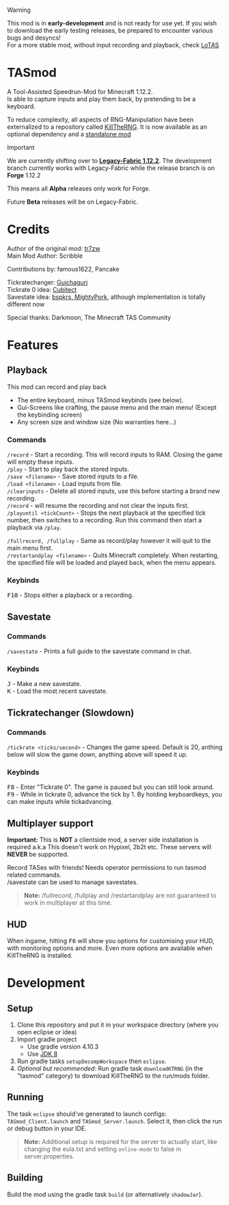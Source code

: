 > [!WARNING]
> This mod is in **early-development** and is not ready for use yet. If you wish to download the early testing releases, be prepared to encounter various bugs and desyncs!  
> For a more stable mod, without input recording and playback, check [LoTAS](https://github.com/MinecraftTAS/LoTAS)
# TASmod  
A Tool-Assisted Speedrun-Mod for Minecraft 1.12.2.  
Is able to capture inputs and play them back, by pretending to be a keyboard.

To reduce complexity, all aspects of RNG-Manipulation have been externalized to a repository called [KillTheRNG](https://github.com/MinecraftTAS/KillTheRNG). It is now available as an optional dependency and a [standalone mod](https://maven.mgnet.work/#/main/com/minecrafttas/killtherng-full)

> [!IMPORTANT]
> We are currently shifting over to **[Legacy-Fabric 1.12.2](https://legacyfabric.net/)**. The development branch currently works with Legacy-Fabric while the release branch is on **Forge** 1.12.2
>
> This means all **Alpha** releases only work for Forge.
>
> Future **Beta** releases will be on Legacy-Fabric.

# Credits  
Author of the original mod: [tr7zw](https://github.com/tr7zw/MC-TASmod)  
Main Mod Author: Scribble  
  
Contributions by: famous1622, Pancake  
  
Tickratechanger: [Guichaguri](https://github.com/Guichaguri/TickrateChanger)  
Tickrate 0 idea: [Cubitect](https://github.com/Cubitect/Cubitick)  
Savestate idea: [bspkrs, MightyPork](https://github.com/bspkrs-mods/WorldStateCheckpoints), although implementation is totally different now
  
Special thanks: Darkmoon, The Minecraft TAS Community  
# Features  
## Playback
This mod can record and play back
- The entire keyboard, minus TASmod keybinds (see below).
- Gui-Screens like crafting, the pause menu and the main menu! (Except the keybinding screen)
- Any screen size and window size (No warranties here...)

### Commands
`/record` - Start a recording. This will record inputs to RAM. Closing the game will empty these inputs.  
`/play` - Start to play back the stored inputs.  
`/save <filename>` - Save stored inputs to a file.  
`/load <filename>` - Load inputs from file.  
`/clearinputs` - Delete all stored inputs, use this before starting a brand new recording.  
`/record` - will resume the recording and not clear the inputs first.  
`/playuntil <tickCount>` - Stops the next playback at the specified tick number, then switches to a recording. Run this command then start a playback via `/play`.

`/fullrecord, /fullplay` - Same as record/play however it will quit to the main menu first.  
`/restartandplay <filename>` - Quits Minecraft completely. When restarting, the specified file will be loaded and played back, when the menu appears.
### Keybinds
<kbd>F10</kbd> - Stops either a playback or a recording.  

## Savestate
### Commands
`/savestate` - Prints a full guide to the savestate command in chat.
### Keybinds
<kbd>J</kbd> - Make a new savestate.  
<kbd>K</kbd> - Load the most recent savestate.

## Tickratechanger (Slowdown)
### Commands
`/tickrate <ticks/second>` - Changes the game speed. Default is 20, anthing below will slow the game down, anything above will speed it up.
### Keybinds
<kbd>F8</kbd> - Enter "Tickrate 0". The game is paused but you can still look around.  
<kbd>F9</kbd> - While in tickrate 0, advance the tick by 1. By holding keyboardkeys, you can make inputs while tickadvancing.

## Multiplayer support
**Important:** This is **NOT** a clientside mod, a server side installation is required a.k.a This doesn't work on Hypixel, 2b2t etc. These servers will **NEVER** be supported.

Record TASes with friends! Needs operator permissions to run tasmod related commands.  
/savestate can be used to manage savestates.

> **Note:** /fullrecord, /fullplay and /restartandplay are not guaranteed to work in multiplayer at this time.

## HUD
When ingame, hitting <kbd>F6</kbd> will show you options for customising your HUD, with monitoring options and more. Even more options are available when KillTheRNG is installed. 

# Development
## Setup
1. Clone this repository and put it in your workspace directory (where you open eclipse or idea)
2. Import gradle project
	- Use gradle version 4.10.3
	- Use [JDK 8](https://adoptium.net/en/temurin/releases/?version=8)
3. Run gradle tasks `setupDecompWorkspace` then `eclipse`.
4. *Optional but recommended:* Run gradle task `downloadKTRNG` (in the "tasmod" category) to download KillTheRNG to the run/mods folder.

## Running
The task `eclipse` should've generated to launch configs: `TASmod_Client.launch` and `TASmod_Server.launch`. Select it, then click the run or debug button in your IDE.

> **Note:** Additional setup is required for the server to actually start, like changing the eula.txt and setting `online-mode` to false in server.properties.

## Building
Build the mod using the gradle task `build` (or alternatively `shadowJar`).
